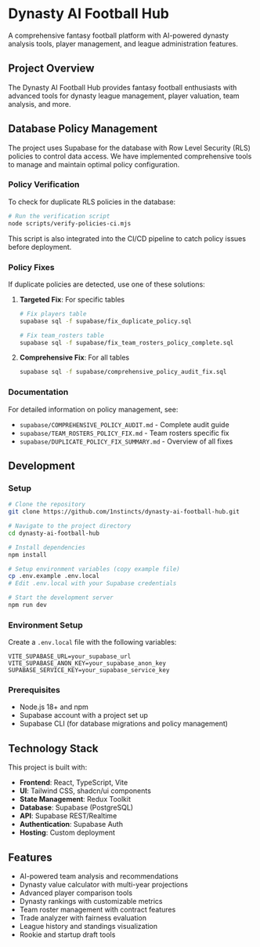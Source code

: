 # Dynasty AI Football Hub

A comprehensive fantasy football platform with AI-powered dynasty analysis tools, player management, and league administration features.

## Project Overview

The Dynasty AI Football Hub provides fantasy football enthusiasts with advanced tools for dynasty league management, player valuation, team analysis, and more.

## Database Policy Management

The project uses Supabase for the database with Row Level Security (RLS) policies to control data access. We have implemented comprehensive tools to manage and maintain optimal policy configuration.

### Policy Verification

To check for duplicate RLS policies in the database:

```bash
# Run the verification script
node scripts/verify-policies-ci.mjs
```

This script is also integrated into the CI/CD pipeline to catch policy issues before deployment.

### Policy Fixes

If duplicate policies are detected, use one of these solutions:

1. **Targeted Fix**: For specific tables
   ```bash
   # Fix players table
   supabase sql -f supabase/fix_duplicate_policy.sql
   
   # Fix team_rosters table
   supabase sql -f supabase/fix_team_rosters_policy_complete.sql
   ```

2. **Comprehensive Fix**: For all tables
   ```bash
   supabase sql -f supabase/comprehensive_policy_audit_fix.sql
   ```

### Documentation

For detailed information on policy management, see:
- `supabase/COMPREHENSIVE_POLICY_AUDIT.md` - Complete audit guide
- `supabase/TEAM_ROSTERS_POLICY_FIX.md` - Team rosters specific fix
- `supabase/DUPLICATE_POLICY_FIX_SUMMARY.md` - Overview of all fixes

## Development

### Setup

```sh
# Clone the repository
git clone https://github.com/1nstincts/dynasty-ai-football-hub.git

# Navigate to the project directory
cd dynasty-ai-football-hub

# Install dependencies
npm install

# Setup environment variables (copy example file)
cp .env.example .env.local
# Edit .env.local with your Supabase credentials

# Start the development server
npm run dev
```

### Environment Setup

Create a `.env.local` file with the following variables:

```
VITE_SUPABASE_URL=your_supabase_url
VITE_SUPABASE_ANON_KEY=your_supabase_anon_key
SUPABASE_SERVICE_KEY=your_supabase_service_key
```

### Prerequisites

- Node.js 18+ and npm
- Supabase account with a project set up
- Supabase CLI (for database migrations and policy management)

## Technology Stack

This project is built with:

- **Frontend**: React, TypeScript, Vite
- **UI**: Tailwind CSS, shadcn/ui components
- **State Management**: Redux Toolkit
- **Database**: Supabase (PostgreSQL)
- **API**: Supabase REST/Realtime
- **Authentication**: Supabase Auth
- **Hosting**: Custom deployment

## Features

- AI-powered team analysis and recommendations
- Dynasty value calculator with multi-year projections
- Advanced player comparison tools
- Dynasty rankings with customizable metrics
- Team roster management with contract features
- Trade analyzer with fairness evaluation
- League history and standings visualization
- Rookie and startup draft tools
